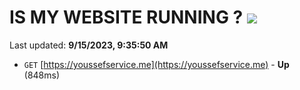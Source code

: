 # IS MY WEBSITE RUNNING ? [![](https://img.shields.io/static/v1?label=Sponsor&message=%E2%9D%A4&logo=GitHub&color=%23fe8e86)](https://github.com/sponsors/<username>)

Last updated: **9/15/2023, 9:35:50 AM**

- `GET` [https://youssefservice.me](https://youssefservice.me) - **Up** (848ms)
